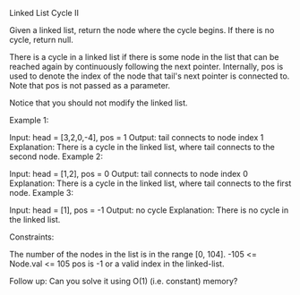 Linked List Cycle II


Given a linked list, return the node where the cycle begins. If there is no cycle, return null.

There is a cycle in a linked list if there is some node in the list that can be reached again by continuously following the next pointer. Internally, pos is used to denote the index of the node that tail's next pointer is connected to. Note that pos is not passed as a parameter.

Notice that you should not modify the linked list.

 

Example 1:


Input: head = [3,2,0,-4], pos = 1
Output: tail connects to node index 1
Explanation: There is a cycle in the linked list, where tail connects to the second node.
Example 2:


Input: head = [1,2], pos = 0
Output: tail connects to node index 0
Explanation: There is a cycle in the linked list, where tail connects to the first node.
Example 3:


Input: head = [1], pos = -1
Output: no cycle
Explanation: There is no cycle in the linked list.
 

Constraints:

The number of the nodes in the list is in the range [0, 104].
-105 <= Node.val <= 105
pos is -1 or a valid index in the linked-list.
 

Follow up: Can you solve it using O(1) (i.e. constant) memory?
